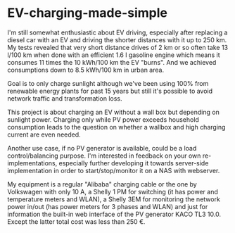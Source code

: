 # EV-charging-made-simple

I'm still somewhat enthusiastic about EV driving, especially after replacing a diesel car
with an EV and driving the shorter distances with it up to 250 km. My tests revealed that
very short distance drives of 2 km or so often take 13 l/100 km when done with an efficient
1.6 l gasoline engine which means it consumes 11 times the 10 kWh/100 km the EV "burns".
And we achieved consumptions down to 8.5 kWh/100 km in urban area.

Goal is to only charge sunlight although we've been using 100% from renewable energy plants
for past 15 years but still it's possible to avoid network traffic and transformation loss.

This project is about charging an EV without a wall box but depending on sunlight power.
Charging only while PV power exceeds household consumption leads to the question on whether
a wallbox and high charging current are even needed.

Another use case, if no PV generator is available, could be a load control/balancing purpose.
I'm interested in feedback on your own re-implementations, especially further developing it
towards server-side implementation in order to start/stop/monitor it on a NAS with webserver.

My equipment is a regular "Alibaba" charging cable or the one by Volkswagen with only 10 A,
a Shelly 1 PM for switching (it has power and temperature meters and WLAN), a Shelly 3EM for
monitoring the network power in/out (has power meters for 3 phases and WLAN) and just for
information the built-in web interface of the PV generator KACO TL3 10.0. Except the latter
total cost was less than 250 €. 

